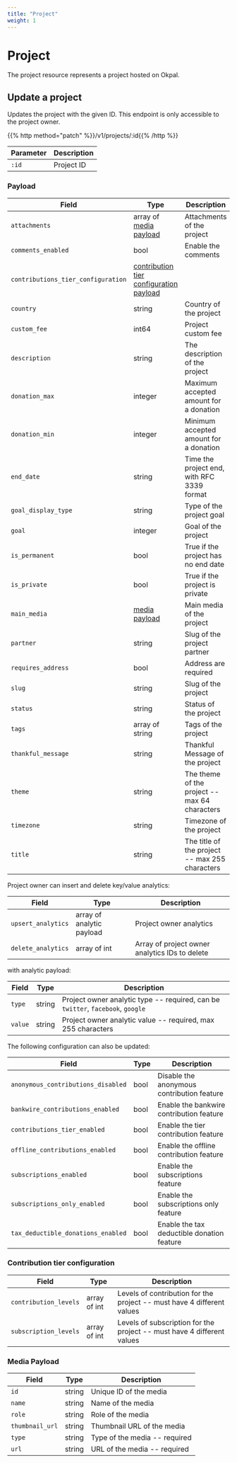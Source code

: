 ```yaml
---
title: "Project"
weight: 1
---
```


# Project

The project resource represents a project hosted on Okpal.

## Update a project

Updates the project with the given ID. This endpoint is only accessible to the project owner.

{{% http method="patch" %}}/v1/projects/:id{{% /http %}}

| Parameter | Description |
| --------- | ----------- |
| `:id`     | Project ID  |

### Payload

| Field                              | Type                                                                         | Description                                    |
| ----------------------             | ---------------------------------------------------------------------------- | ---------------------------------------------- |
| `attachments`                      | array of [media payload](#media-payload)                                     | Attachments of the project                     |
| `comments_enabled`                 | bool                                                                         | Enable the comments                            |
| `contributions_tier_configuration` | [contribution tier configuration payload](#contributions-tier-configuration) |                                                |
| `country`                          | string                                                                       | Country of the project                         |
| `custom_fee`                       | int64                                                                        | Project custom fee                             |
| `description`                      | string                                                                       | The description of the project                 |
| `donation_max`                     | integer                                                                      | Maximum accepted amount for a donation         |
| `donation_min`                     | integer                                                                      | Minimum accepted amount for a donation         |
| `end_date`                         | string                                                                       | Time the project end, with RFC 3339 format     |
| `goal_display_type`                | string                                                                       | Type of the project goal                       |
| `goal`                             | integer                                                                      | Goal of the project                            |
| `is_permanent`                     | bool                                                                         | True if the project has no end date            |
| `is_private`                       | bool                                                                         | True if the project is private                 |
| `main_media`                       | [media payload](#media-payload)                                              | Main media of the project                      |
| `partner`                          | string                                                                       | Slug of the project partner                    |
| `requires_address`                 | bool                                                                         | Address are required                           |
| `slug`                             | string                                                                       | Slug of the project                            |
| `status`                           | string                                                                       | Status of the project                          |
| `tags`                             | array of string                                                              | Tags of the project                            |
| `thankful_message`                 | string                                                                       | Thankful Message of the project                |
| `theme`                            | string                                                                       | The theme of the project -- max 64 characters  |
| `timezone`                         | string                                                                       | Timezone of the project                        |
| `title`                            | string                                                                       | The title of the project -- max 255 characters |

Project owner can insert and delete key/value analytics:

| Field                              | Type                      | Description                                    |
| ---------------------------------- | ------------------------- | ---------------------------------------------- |
| `upsert_analytics`                 | array of analytic payload | Project owner analytics                        |
| `delete_analytics`                 | array of int              | Array of project owner analytics IDs to delete |

with analytic payload:

| Field   | Type   | Description                                                                      |
| ------- | ------ | -------------------------------------------------------------------------------- |
| `type`  | string | Project owner analytic type -- required, can be `twitter`, `facebook`, `google`  |
| `value` | string | Project owner analytic value -- required, max 255 characters                     |

The following configuration can also be updated:

| Field                              | Type  | Description                                |
| ---------------------------------- | ----- | ------------------------------------------ |
| `anonymous_contributions_disabled` | bool  | Disable the anonymous contribution feature |
| `bankwire_contributions_enabled`   | bool  | Enable the bankwire contribution feature   |
| `contributions_tier_enabled`       | bool  | Enable the tier contribution feature       |
| `offline_contributions_enabled`    | bool  | Enable the offline contribution feature    |
| `subscriptions_enabled`            | bool  | Enable the subscriptions feature           |
| `subscriptions_only_enabled`       | bool  | Enable the subscriptions only feature      |
| `tax_deductible_donations_enabled` | bool  | Enable the tax deductible donation feature |


### Contribution tier configuration

| Field                 | Type         | Description                                                            |
| --------------------- | ------------ | ---------------------------------------------------------------------- |
| `contribution_levels` | array of int | Levels of contribution for the project -- must have 4 different values |
| `subscription_levels` | array of int | Levels of subscription for the project -- must have 4 different values |


### Media Payload

| Field           | Type   | Description                   |
| --------------- | ------ | ----------------------------- |
| `id`            | string | Unique ID of the media        |
| `name`          | string | Name of the media             |
| `role`          | string | Role of the media             |
| `thumbnail_url` | string | Thumbnail URL of the media    |
| `type`          | string | Type of the media -- required |
| `url`           | string | URL of the media -- required  |
